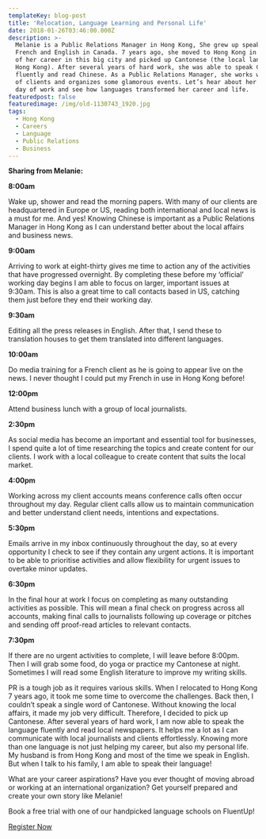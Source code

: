 ```yaml
---
templateKey: blog-post
title: 'Relocation, Language Learning and Personal Life'
date: 2018-01-26T03:46:00.000Z
description: >-
  Melanie is a Public Relations Manager in Hong Kong, She grew up speaking
  French and English in Canada. 7 years ago, she moved to Hong Kong in pursuit
  of her career in this big city and picked up Cantonese (the local language in
  Hong Kong). After several years of hard work, she was able to speak Cantonese
  fluently and read Chinese. As a Public Relations Manager, she works with lots
  of clients and organizes some glamorous events. Let’s hear about her typical
  day of work and see how languages transformed her career and life.
featuredpost: false
featuredimage: /img/old-1130743_1920.jpg
tags:
  - Hong Kong
  - Careers
  - Language
  - Public Relations
  - Business
---
```

**Sharing from Melanie:**

**8:00am** 

Wake up, shower and read the morning papers. With many of our clients are headquartered in Europe or US, reading both international and local news is a must for me. And yes! Knowing Chinese is important as a Public Relations Manager in Hong Kong as I can understand better about the local affairs and business news.



**9:00am**



Arriving to work at eight-thirty gives me time to action any of the activities that have progressed overnight. By completing these before my ‘official’ working day begins I am able to focus on larger, important issues at 9:30am. This is also a great time to call contacts based in US, catching them just before they end their working day.



**9:30am**



Editing all the press releases in English. After that, I send these to translation houses to get them translated into different languages.



**10:00am**



Do media training for a French client as he is going to appear live on the news. I never thought I could put my French in use in Hong Kong before!



**12:00pm**

Attend business lunch with a group of local journalists.



**2:30pm**



As social media has become an important and essential tool for businesses, I spend quite a lot of time researching the topics and create content for our clients. I work with a local colleague to create content that suits the local market.



**4:00pm**



Working across my client accounts means conference calls often occur throughout my day. Regular client calls allow us to maintain communication and better understand client needs, intentions and expectations.



**5:30pm**



Emails arrive in my inbox continuously throughout the day, so at every opportunity I check to see if they contain any urgent actions. It is important to be able to prioritise activities and allow flexibility for urgent issues to overtake minor updates.



**6:30pm**



In the final hour at work I focus on completing as many outstanding activities as possible. This will mean a final check on progress across all accounts, making final calls to journalists following up coverage or pitches and sending off proof-read articles to relevant contacts.



**7:30pm**



If there are no urgent activities to complete, I will leave before 8:00pm. Then I will grab some food, do yoga or practice my Cantonese at night. Sometimes I will read some English literature to improve my writing skills.



PR is a tough job as it requires various skills. When I relocated to Hong Kong 7 years ago, it took me some time to overcome the challenges. Back then, I couldn’t speak a single word of Cantonese. Without knowing the local affairs, it made my job very difficult. Therefore, I decided to pick up Cantonese. After several years of hard work, I am now able to speak the language fluently and read local newspapers. It helps me a lot as I can communicate with local journalists and clients effortlessly. Knowing more than one language is not just helping my career, but also my personal life. My husband is from Hong Kong and most of the time we speak in English. But when I talk to his family, I am able to speak their language!



What are your career aspirations? Have you ever thought of moving abroad or working at an international organization? Get yourself prepared and create your own story like Melanie!



Book a free trial with one of our handpicked language schools on FluentUp!



[Register Now](https://fluentup.com/why-join)
